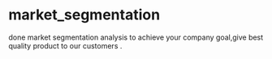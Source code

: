 # market_segmentation

done market segmentation analysis to achieve your company goal,give best quality product to our customers . 
